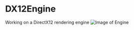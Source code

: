 # DX12Engine
Working on a DirectX12 rendering engine
![Image of Engine](https://shubhamsachdevagames.com/img/portfolio/DX12.png)
